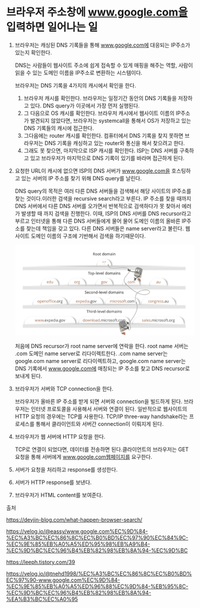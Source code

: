 # 브라우저 주소창에 www.google.com을 입력하면 일어나는 일

1. 브라우저는 캐싱된 DNS 기록들을 통해 www.google.com에 대응되는 IP주소가 있는지 확인한다.

   DNS는 사람들이 웹사이트 주소에 쉽게 접속할 수 있게 매핑을 해주는 역할, 사람이 읽을 수 있는 도메인 이름을  IP주소로 변환하는 시스템이다. 

   브라우저는 DNS 기록을 4가지의 캐시에서 확인을 한다.

   1. 브라우저 캐시를 확인한다. 브라우저는 일정기간 동안의 DNS 기록들을 저장하고 있다. DNS query가 이곳에서 가장 먼저 실행된다.
   2. 그 다음으로 OS 캐시를 확인한다. 브라우저 캐시에서 웹사이트 이름의 IP주소가 발견되지 않았다면, 브라우저는 systemcall을 통해서 OS가 저장하고 있는 DNS 기록들의 캐시에 접근한다.
   3. 그다음에는 router 캐시를 확인한다. 컴퓨터에서 DNS 기록을 찾지 못하면 브라우저는 DNS 기록을 캐싱하고 있는 router와 통신을 해서 찾으려고 한다.
   4. 그래도 못 찾으면, 마지막으로 ISP 캐시를 확인한다. ISP는 DNS 서버를 구축하고 있고 브라우저가 마지막으로 DNS 기록이 있기를 바라며 접근하게 된다.

2. 요청한 URL이 캐시에 없으면 ISP의 DNS 서버가 www.google.com을 호스팅하고 있는 서버의 IP 주소를 찾기 위해 DNS query를 날린다.

   DNS query의 목적은 여러 다른 DNS 서버들을 검색해서 해당 사이트의 IP주소를 찾는 것이다.이러한 검색을 recursive search라고 부른다. IP 주소를 찾을 때까지 DNS 서버에서 다른 DNS 서버를 오가면서 반복적으로 검색하다가 못 찾아서 에러가 발생할 때 까지 검색을 진행한다.  이때, ISP의 DNS 서버를 DNS recursor라고 부르고 인터넷을 통해 다른 DNS 서버들에게 물어 물어 도메인 이름의 올바른 IP주소를 찾는데 책임을 갖고 있다. 다른 DNS 서버들은 name server라고 불린다. 웹사이트 도메인 이름의 구조에 기반해서 검색을 하기때문이다.

   ![domain](../image/domain.png)

   처음에 DNS recursor가 root name server에 연락을 한다. root name 서버는 .com 도메인 name server로 리다이렉트한다. .com name server는 google.com name server로 리다이렉트하고, google.com name server는 DNS 기록에서 www.google.com에 매칭되는 IP 주소를 찾고 DNS recursor로 보내게 된다.

   

3. 브라우저가 서버와 TCP connection을 한다.

   브라우저가 올바른 IP 주소를 받게 되면 서버와 connection을 빌드하게 된다. 브라우저는 인터넷 프로토콜을 사용해서 서버와 연결이 된다. 일반적으로 웹사이트의 HTTP 요청의 경우에는 TCP를 사용한다. TCP/IP three-way handshake라는  프로세스를 통해서 클라이언트와 서버간 connection이 이뤄지게 된다.

4. 브라우저가 웹 서버에 HTTP 요청을 한다.

   TCP로 연결이 되었다면, 데이터를 전송하면 된다.클라이언트의 브라우저는 GET 요청을 통해 서버에게 www.google.com웹페이지를 요구한다.

5. 서버가 요청을 처리하고 response를 생성한다.

6. 서버가 HTTP response를 보낸다.

7. 브라우저가 HTML content를 보여준다.

출처

https://devjin-blog.com/what-happen-browser-search/

https://velog.io/@eassy/www.google.com%EC%9D%84-%EC%A3%BC%EC%86%8C%EC%B0%BD%EC%97%90%EC%84%9C-%EC%9E%85%EB%A0%A5%ED%95%98%EB%A9%B4-%EC%9D%BC%EC%96%B4%EB%82%98%EB%8A%94-%EC%9D%BC

https://leeph.tistory.com/39

https://velog.io/@tnehd1998/%EC%A3%BC%EC%86%8C%EC%B0%BD%EC%97%90-www.google.com%EC%9D%84-%EC%9E%85%EB%A0%A5%ED%96%88%EC%9D%84-%EB%95%8C-%EC%9D%BC%EC%96%B4%EB%82%98%EB%8A%94-%EA%B3%BC%EC%A0%95